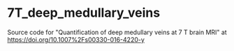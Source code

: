 # 7T_deep_medullary_veins
Source code for "Quantification of deep medullary veins at 7 T brain MRI" at https://doi.org/10.1007%2Fs00330-016-4220-y
